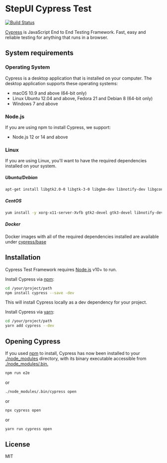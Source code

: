 # StepUI Cypress Test
[![Build Status](https://travis-ci.org/joemccann/dillinger.svg?branch=master)](https://travis-ci.org/joemccann/dillinger)

[Cypress](https://cypress.io) is JavaScript End to End Testing Framework.
Fast, easy and reliable testing for anything that runs in a browser.


## System requirements
### Operating System

Cypress is a desktop application that is installed on your computer. The desktop application supports these operating systems:
- macOS 10.9 and above (64-bit only)
- Linux Ubuntu 12.04 and above, Fedora 21 and Debian 8 (64-bit only)
- Windows 7 and above

### Node.js
If you are using npm to install Cypress, we support:
 - Node.js 12 or 14 and above

### Linux
If you are using Linux, you'll want to have the required dependencies installed on your system.
##### Ubuntu/Debian
```sh
apt-get install libgtk2.0-0 libgtk-3-0 libgbm-dev libnotify-dev libgconf-2-4 libnss3 libxss1 libasound2 libxtst6 xauth xvfb
```
##### CentOS
```sh
yum install -y xorg-x11-server-Xvfb gtk2-devel gtk3-devel libnotify-devel GConf2 nss libXScrnSaver alsa-lib
```
##### Docker
Docker images with all of the required dependencies installed are available under [cypress/base](https://github.com/cypress-io/cypress-docker-images)
## Installation

Cypress Test Framework requires [Node.js](https://nodejs.org/) v10+ to run.

Install Cypress via [npm]():
```sh
cd /your/project/path
npm install cypress --save -dev
```
This will install Cypress locally as a dev dependency for your project.

Install Cypress via [yarn]():
```sh
cd /your/project/path
yarn add cypress --dev
```

## Opening Cypress
If you used [npm]() to install, Cypress has now been installed to your [./node_modules]() directory, with its binary executable accessible from [./node_modules/.bin.]()
```sh
npm run e2e
```
or
```sh
./node_modules/.bin/cypress open
```
or
```sh
npx cypress open
```
or
```sh
yarn run cypress open
```


## License

MIT
